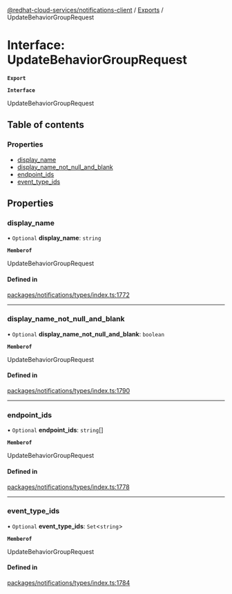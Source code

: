 [@redhat-cloud-services/notifications-client](../README.md) / [Exports](../modules.md) / UpdateBehaviorGroupRequest

# Interface: UpdateBehaviorGroupRequest

**`Export`**

**`Interface`**

UpdateBehaviorGroupRequest

## Table of contents

### Properties

- [display\_name](UpdateBehaviorGroupRequest.md#display_name)
- [display\_name\_not\_null\_and\_blank](UpdateBehaviorGroupRequest.md#display_name_not_null_and_blank)
- [endpoint\_ids](UpdateBehaviorGroupRequest.md#endpoint_ids)
- [event\_type\_ids](UpdateBehaviorGroupRequest.md#event_type_ids)

## Properties

### display\_name

• `Optional` **display\_name**: `string`

**`Memberof`**

UpdateBehaviorGroupRequest

#### Defined in

[packages/notifications/types/index.ts:1772](https://github.com/RedHatInsights/javascript-clients/blob/master/packages/notifications/types/index.ts#L1772)

___

### display\_name\_not\_null\_and\_blank

• `Optional` **display\_name\_not\_null\_and\_blank**: `boolean`

**`Memberof`**

UpdateBehaviorGroupRequest

#### Defined in

[packages/notifications/types/index.ts:1790](https://github.com/RedHatInsights/javascript-clients/blob/master/packages/notifications/types/index.ts#L1790)

___

### endpoint\_ids

• `Optional` **endpoint\_ids**: `string`[]

**`Memberof`**

UpdateBehaviorGroupRequest

#### Defined in

[packages/notifications/types/index.ts:1778](https://github.com/RedHatInsights/javascript-clients/blob/master/packages/notifications/types/index.ts#L1778)

___

### event\_type\_ids

• `Optional` **event\_type\_ids**: `Set`<`string`\>

**`Memberof`**

UpdateBehaviorGroupRequest

#### Defined in

[packages/notifications/types/index.ts:1784](https://github.com/RedHatInsights/javascript-clients/blob/master/packages/notifications/types/index.ts#L1784)
